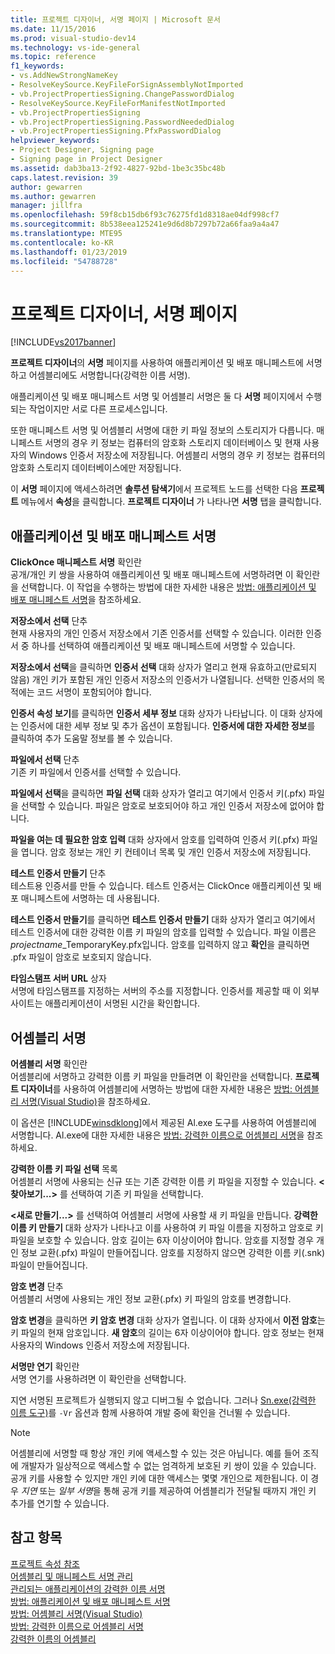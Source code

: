 ```yaml
---
title: 프로젝트 디자이너, 서명 페이지 | Microsoft 문서
ms.date: 11/15/2016
ms.prod: visual-studio-dev14
ms.technology: vs-ide-general
ms.topic: reference
f1_keywords:
- vs.AddNewStrongNameKey
- ResolveKeySource.KeyFileForSignAssemblyNotImported
- vb.ProjectPropertiesSigning.ChangePasswordDialog
- ResolveKeySource.KeyFileForManifestNotImported
- vb.ProjectPropertiesSigning
- vb.ProjectPropertiesSigning.PasswordNeededDialog
- vb.ProjectPropertiesSigning.PfxPasswordDialog
helpviewer_keywords:
- Project Designer, Signing page
- Signing page in Project Designer
ms.assetid: dab3ba13-2f92-4827-92bd-1be3c35bc48b
caps.latest.revision: 39
author: gewarren
ms.author: gewarren
manager: jillfra
ms.openlocfilehash: 59f8cb15db6f93c76275fd1d8318ae04df998cf7
ms.sourcegitcommit: 8b538eea125241e9d6d8b7297b72a66faa9a4a47
ms.translationtype: MTE95
ms.contentlocale: ko-KR
ms.lasthandoff: 01/23/2019
ms.locfileid: "54788728"
---
```

# <a name="signing-page-project-designer"></a>프로젝트 디자이너, 서명 페이지
[!INCLUDE[vs2017banner](../../includes/vs2017banner.md)]

  
**프로젝트 디자이너**의 **서명** 페이지를 사용하여 애플리케이션 및 배포 매니페스트에 서명하고 어셈블리에도 서명합니다(강력한 이름 서명).  
  
 애플리케이션 및 배포 매니페스트 서명 및 어셈블리 서명은 둘 다 **서명** 페이지에서 수행되는 작업이지만 서로 다른 프로세스입니다.  
  
 또한 매니페스트 서명 및 어셈블리 서명에 대한 키 파일 정보의 스토리지가 다릅니다. 매니페스트 서명의 경우 키 정보는 컴퓨터의 암호화 스토리지 데이터베이스 및 현재 사용자의 Windows 인증서 저장소에 저장됩니다. 어셈블리 서명의 경우 키 정보는 컴퓨터의 암호화 스토리지 데이터베이스에만 저장됩니다.  
  
 이 **서명** 페이지에 액세스하려면 **솔루션 탐색기**에서 프로젝트 노드를 선택한 다음 **프로젝트** 메뉴에서 **속성**을 클릭합니다. **프로젝트 디자이너** 가 나타나면 **서명** 탭을 클릭합니다.  
  
## <a name="application-and-deployment-manifest-signing"></a>애플리케이션 및 배포 매니페스트 서명  
 **ClickOnce 매니페스트 서명** 확인란  
 공개/개인 키 쌍을 사용하여 애플리케이션 및 배포 매니페스트에 서명하려면 이 확인란을 선택합니다. 이 작업을 수행하는 방법에 대한 자세한 내용은 [방법: 애플리케이션 및 배포 매니페스트 서명](../../ide/how-to-sign-application-and-deployment-manifests.md)을 참조하세요.  
  
 **저장소에서 선택** 단추  
 현재 사용자의 개인 인증서 저장소에서 기존 인증서를 선택할 수 있습니다. 이러한 인증서 중 하나를 선택하여 애플리케이션 및 배포 매니페스트에 서명할 수 있습니다.  
  
 **저장소에서 선택**을 클릭하면 **인증서 선택** 대화 상자가 열리고 현재 유효하고(만료되지 않음) 개인 키가 포함된 개인 인증서 저장소의 인증서가 나열됩니다. 선택한 인증서의 목적에는 코드 서명이 포함되어야 합니다.  
  
 **인증서 속성 보기**를 클릭하면 **인증서 세부 정보** 대화 상자가 나타납니다. 이 대화 상자에는 인증서에 대한 세부 정보 및 추가 옵션이 포함됩니다. **인증서에 대한 자세한 정보**를 클릭하여 추가 도움말 정보를 볼 수 있습니다.  
  
 **파일에서 선택** 단추  
 기존 키 파일에서 인증서를 선택할 수 있습니다.  
  
 **파일에서 선택**을 클릭하면 **파일 선택** 대화 상자가 열리고 여기에서 인증서 키(.pfx) 파일을 선택할 수 있습니다. 파일은 암호로 보호되어야 하고 개인 인증서 저장소에 없어야 합니다.  
  
 **파일을 여는 데 필요한 암호 입력** 대화 상자에서 암호를 입력하여 인증서 키(.pfx) 파일을 엽니다. 암호 정보는 개인 키 컨테이너 목록 및 개인 인증서 저장소에 저장됩니다.  
  
 **테스트 인증서 만들기** 단추  
 테스트용 인증서를 만들 수 있습니다. 테스트 인증서는 ClickOnce 애플리케이션 및 배포 매니페스트에 서명하는 데 사용됩니다.  
  
 **테스트 인증서 만들기**를 클릭하면 **테스트 인증서 만들기** 대화 상자가 열리고 여기에서 테스트 인증서에 대한 강력한 이름 키 파일의 암호를 입력할 수 있습니다. 파일 이름은 *projectname*_TemporaryKey.pfx입니다. 암호를 입력하지 않고 **확인**을 클릭하면 .pfx 파일이 암호로 보호되지 않습니다.  
  
 **타임스탬프 서버 URL** 상자  
 서명에 타임스탬프를 지정하는 서버의 주소를 지정합니다. 인증서를 제공할 때 이 외부 사이트는 애플리케이션이 서명된 시간을 확인합니다.  
  
## <a name="assembly-signing"></a>어셈블리 서명  
 **어셈블리 서명** 확인란  
 어셈블리에 서명하고 강력한 이름 키 파일을 만들려면 이 확인란을 선택합니다. **프로젝트 디자이너**를 사용하여 어셈블리에 서명하는 방법에 대한 자세한 내용은 [방법: 어셈블리 서명(Visual Studio)](http://msdn.microsoft.com/f468a7d3-234c-4353-924d-8e0ae5896564)을 참조하세요.  
  
 이 옵션은 [!INCLUDE[winsdklong](../../includes/winsdklong-md.md)]에서 제공된 Al.exe 도구를 사용하여 어셈블리에 서명합니다. Al.exe에 대한 자세한 내용은 [방법: 강력한 이름으로 어셈블리 서명](http://msdn.microsoft.com/library/2c30799a-a826-46b4-a25d-c584027a6c67)을 참조하세요.  
  
 **강력한 이름 키 파일 선택** 목록  
 어셈블리 서명에 사용되는 신규 또는 기존 강력한 이름 키 파일을 지정할 수 있습니다. **\<찾아보기...>** 를 선택하여 기존 키 파일을 선택합니다.  
  
 **\<새로 만들기...>** 를 선택하여 어셈블리 서명에 사용할 새 키 파일을 만듭니다. **강력한 이름 키 만들기** 대화 상자가 나타나고 이를 사용하여 키 파일 이름을 지정하고 암호로 키 파일을 보호할 수 있습니다. 암호 길이는 6자 이상이어야 합니다. 암호를 지정할 경우 개인 정보 교환(.pfx) 파일이 만들어집니다. 암호를 지정하지 않으면 강력한 이름 키(.snk) 파일이 만들어집니다.  
  
 **암호 변경** 단추  
 어셈블리 서명에 사용되는 개인 정보 교환(.pfx) 키 파일의 암호를 변경합니다.  
  
 **암호 변경**을 클릭하면 **키 암호 변경** 대화 상자가 열립니다. 이 대화 상자에서 **이전 암호**는 키 파일의 현재 암호입니다. **새 암호**의 길이는 6자 이상이어야 합니다. 암호 정보는 현재 사용자의 Windows 인증서 저장소에 저장됩니다.  
  
 **서명만 연기** 확인란  
 서명 연기를 사용하려면 이 확인란을 선택합니다.  
  
 지연 서명된 프로젝트가 실행되지 않고 디버그될 수 없습니다. 그러나 [Sn.exe(강력한 이름 도구)](http://msdn.microsoft.com/library/c1d2b532-1b8e-4c7a-8ac5-53b801135ec6)를 `-Vr` 옵션과 함께 사용하여 개발 중에 확인을 건너뛸 수 있습니다.  
  
> [!NOTE]
>  어셈블리에 서명할 때 항상 개인 키에 액세스할 수 있는 것은 아닙니다. 예를 들어 조직에 개발자가 일상적으로 액세스할 수 없는 엄격하게 보호된 키 쌍이 있을 수 있습니다. 공개 키를 사용할 수 있지만 개인 키에 대한 액세스는 몇몇 개인으로 제한됩니다. 이 경우 *지연* 또는 *일부 서명*을 통해 공개 키를 제공하여 어셈블리가 전달될 때까지 개인 키 추가를 연기할 수 있습니다.  
  
## <a name="see-also"></a>참고 항목  
 [프로젝트 속성 참조](../../ide/reference/project-properties-reference.md)   
 [어셈블리 및 매니페스트 서명 관리](../../ide/managing-assembly-and-manifest-signing.md)   
 [관리되는 애플리케이션의 강력한 이름 서명](http://msdn.microsoft.com/5fef3490-c519-4363-94fd-8b1ad260dab5)   
 [방법: 애플리케이션 및 배포 매니페스트 서명](../../ide/how-to-sign-application-and-deployment-manifests.md)   
 [방법: 어셈블리 서명(Visual Studio)](http://msdn.microsoft.com/f468a7d3-234c-4353-924d-8e0ae5896564)   
 [방법: 강력한 이름으로 어셈블리 서명](http://msdn.microsoft.com/library/2c30799a-a826-46b4-a25d-c584027a6c67)   
 [강력한 이름의 어셈블리](http://msdn.microsoft.com/library/d4a80263-f3e0-4d81-9b61-f0cbeae3797b)
